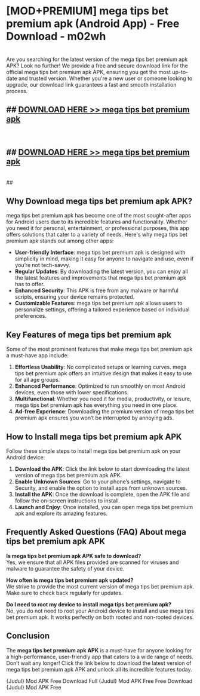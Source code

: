 # [MOD+PREMIUM] mega tips bet premium apk (Android App) - Free Download - m02wh <br>
<br>
Are you searching for the latest version of the mega tips bet premium apk APK? Look no further! We provide a free and secure download link for the official mega tips bet premium apk APK, ensuring you get the most up-to-date and trusted version. Whether you're a new user or someone looking to upgrade, our download link guarantees a fast and smooth installation process.


## ##  [DOWNLOAD HERE >> mega tips bet premium apk](http://freeplayer.one?title=mega_tips_bet_premium_apk&ref=apk1)
  <br>

##  ## [DOWNLOAD HERE >> mega tips bet premium apk](http://freeplayer.one?title=mega_tips_bet_premium_apk&ref=apk1)
  <br>
  ##



## Why Download mega tips bet premium apk APK?

mega tips bet premium apk has become one of the most sought-after apps for Android users due to its incredible features and functionality. Whether you need it for personal, entertainment, or professional purposes, this app offers solutions that cater to a variety of needs. Here's why mega tips bet premium apk stands out among other apps:

- **User-friendly Interface**: mega tips bet premium apk is designed with simplicity in mind, making it easy for anyone to navigate and use, even if you’re not tech-savvy.
- **Regular Updates**: By downloading the latest version, you can enjoy all the latest features and improvements that mega tips bet premium apk has to offer.
- **Enhanced Security**: This APK is free from any malware or harmful scripts, ensuring your device remains protected.
- **Customizable Features**: mega tips bet premium apk allows users to personalize settings, offering a tailored experience based on individual preferences.

## Key Features of mega tips bet premium apk

Some of the most prominent features that make mega tips bet premium apk a must-have app include:

1. **Effortless Usability**: No complicated setups or learning curves. mega tips bet premium apk offers an intuitive design that makes it easy to use for all age groups.
2. **Enhanced Performance**: Optimized to run smoothly on most Android devices, even those with lower specifications.
3. **Multifunctional**: Whether you need it for media, productivity, or leisure, mega tips bet premium apk has everything you need in one place.
4. **Ad-free Experience**: Downloading the premium version of mega tips bet premium apk ensures you won’t be interrupted by annoying ads.

## How to Install mega tips bet premium apk APK

Follow these simple steps to install mega tips bet premium apk on your Android device:

1. **Download the APK**: Click the link below to start downloading the latest version of mega tips bet premium apk APK.
2. **Enable Unknown Sources**: Go to your phone’s settings, navigate to Security, and enable the option to install apps from unknown sources.
3. **Install the APK**: Once the download is complete, open the APK file and follow the on-screen instructions to install.
4. **Launch and Enjoy**: Once installed, you can open mega tips bet premium apk and explore its amazing features.

## Frequently Asked Questions (FAQ) About mega tips bet premium apk APK

**Is mega tips bet premium apk APK safe to download?**  
Yes, we ensure that all APK files provided are scanned for viruses and malware to guarantee the safety of your device.

**How often is mega tips bet premium apk updated?**  
We strive to provide the most current version of mega tips bet premium apk. Make sure to check back regularly for updates.

**Do I need to root my device to install mega tips bet premium apk?**  
No, you do not need to root your Android device to install and use mega tips bet premium apk. It works perfectly on both rooted and non-rooted devices.

## Conclusion

The **mega tips bet premium apk APK** is a must-have for anyone looking for a high-performance, user-friendly app that caters to a wide range of needs. Don’t wait any longer! Click the link below to download the latest version of mega tips bet premium apk APK and unlock all its incredible features today.

{Judul} Mod APK Free
Download Full {Judul} Mod APK Free
Free Download {Judul} Mod APK Free

